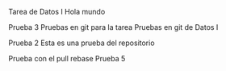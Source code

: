Tarea de Datos I
Hola mundo

Prueba 3
Pruebas en git para la tarea
Pruebas en git de Datos I

Prueba 2
Esta es una prueba del repositorio

Prueba con el pull rebase
Prueba 5
